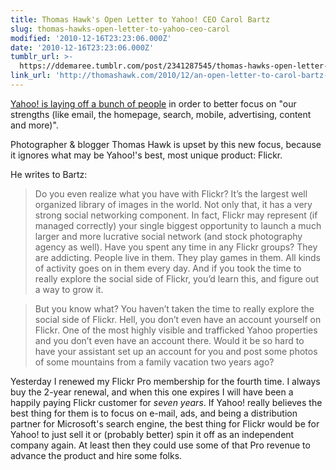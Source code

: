 ```yaml
---
title: Thomas Hawk's Open Letter to Yahoo! CEO Carol Bartz
slug: thomas-hawks-open-letter-to-yahoo-ceo-carol
modified: '2010-12-16T23:23:06.000Z'
date: '2010-12-16T23:23:06.000Z'
tumblr_url: >-
  https://ddemaree.tumblr.com/post/2341287545/thomas-hawks-open-letter-to-yahoo-ceo-carol
link_url: 'http://thomashawk.com/2010/12/an-open-letter-to-carol-bartz-ceo-yahoo-inc.html'
---
```

[Yahoo! is laying off a bunch of people](http://kara.allthingsd.com/20101215/heres-carol-bartzs-internal-layoff-memo-to-beleaguered-yahoo-troops/) in order to better focus on "our strengths (like email, the homepage, search, mobile, advertising, content and more)".

Photographer & blogger Thomas Hawk is upset by this new focus, because it ignores what may be Yahoo!'s best, most unique product: Flickr.

He writes to Bartz:

> Do you even realize what you have with Flickr? It’s the largest well organized library of images in the world. Not only that, it has a very strong social networking component. In fact, Flickr may represent (if managed correctly) your single biggest opportunity to launch a much larger and more lucrative social network (and stock photography agency as well). Have you spent any time in any Flickr groups? They are addicting. People live in them. They play games in them. All kinds of activity goes on in them every day. And if you took the time to really explore the social side of Flickr, you’d learn this, and figure out a way to grow it.

> But you know what? You haven’t taken the time to really explore the social side of Flickr. Hell, you don’t even have an account yourself on Flickr. One of the most highly visible and trafficked Yahoo properties and you don’t even have an account there. Would it be so hard to have your assistant set up an account for you and post some photos of some mountains from a family vacation two years ago?

Yesterday I renewed my Flickr Pro membership for the fourth time. I always buy the 2-year renewal, and when this one expires I will have been a happily paying Flickr customer for _seven years_. If Yahoo! really believes the best thing for them is to focus on e-mail, ads, and being a distribution partner for Microsoft's search engine, the best thing for Flickr would be for Yahoo! to just sell it or (probably better) spin it off as an independent company again. At least then they could use some of that Pro revenue to advance the product and hire some folks.
